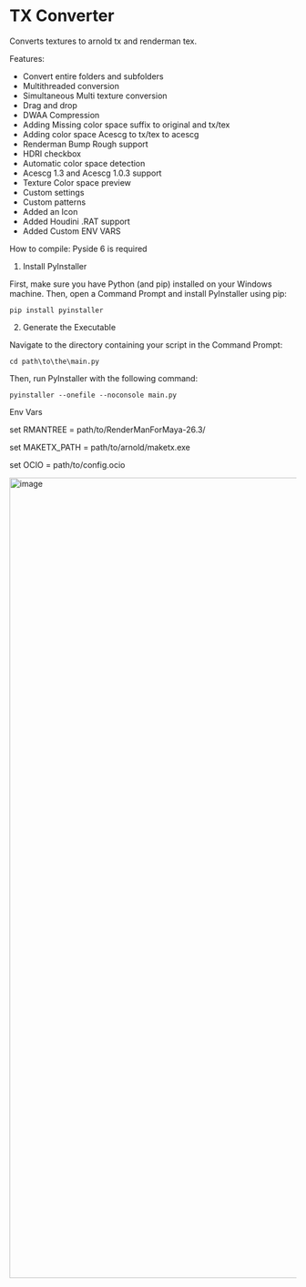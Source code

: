 # TX Converter
 Converts textures to arnold tx and renderman tex.
 
Features:
 - Convert entire folders and subfolders
 - Multithreaded conversion
 - Simultaneous Multi texture conversion
 - Drag and drop
 - DWAA Compression
 - Adding Missing color space suffix to original and tx/tex
 - Adding color space Acescg to tx/tex to acescg
 - Renderman Bump Rough support
 - HDRI checkbox
 - Automatic color space detection
 - Acescg 1.3 and Acescg 1.0.3 support
 - Texture Color space preview
 - Custom settings
 - Custom patterns
 - Added an Icon
 - Added Houdini .RAT support
 - Added Custom ENV VARS

 How to compile:
 Pyside 6 is required

1. Install PyInstaller

First, make sure you have Python (and pip) installed on your Windows machine. Then, open a Command Prompt and install PyInstaller using pip:

```pip install pyinstaller```

2. Generate the Executable

Navigate to the directory containing your script in the Command Prompt:

```cd path\to\the\main.py```

Then, run PyInstaller with the following command:

```pyinstaller --onefile --noconsole main.py```


Env Vars

 set RMANTREE = path/to/RenderManForMaya-26.3/
 
 set MAKETX_PATH = path/to/arnold/maketx.exe 
 
 set OCIO = path/to/config.ocio
 

<img width="869" height="1407" alt="image" src="https://github.com/user-attachments/assets/996492d7-6d64-4301-82e1-66f2d5655e1a" />





